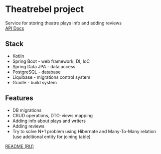# Theatrebel project
Service for storing theatre plays info and adding reviews  
[API Docs](http://45.136.245.120:3000/api-docs/)

## Stack
- Kotlin
- Spring Boot - web framework, DI, IoC
- Spring Data JPA - data access
- PostgreSQL - database
- Liquibase - migrations control system
- Gradle - build system

## Features
- DB migrations
- CRUD operations, DTO-views mapping
- Adding info about plays and writers
- Adding reviews
- Try to solve N+1 problem using Hibernate and Many-To-Many relation (use additional entity for joining table)
  
[README (RU)](https://github.com/bee-joo/theatrebel/blob/master/README-RU.md)
